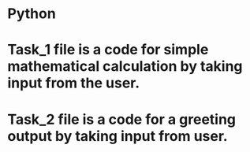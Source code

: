 # Python
# Task_1 file is a code for simple mathematical calculation by taking input from the user.
# Task_2 file is a code for a greeting output by taking input from user.
